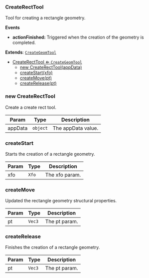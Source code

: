 <a name="CreateRectTool"></a>

### CreateRectTool 
Tool for creating a rectangle geometry.**Events*** **actionFinished:** Triggered when the creation of the geometry is completed.


**Extends**: <code>[CreateGeomTool](api/Tools\CreateTools\CreateGeomTool.md)</code>  

* [CreateRectTool ⇐ <code>CreateGeomTool</code>](#CreateRectTool)
    * [new CreateRectTool(appData)](#new-CreateRectTool)
    * [createStart(xfo)](#createStart)
    * [createMove(pt)](#createMove)
    * [createRelease(pt)](#createRelease)

<a name="new_CreateRectTool_new"></a>

### new CreateRectTool
Create a create rect tool.


| Param | Type | Description |
| --- | --- | --- |
| appData | <code>object</code> | The appData value. |

<a name="CreateRectTool+createStart"></a>

### createStart
Starts the creation of a rectangle geometry.



| Param | Type | Description |
| --- | --- | --- |
| xfo | <code>Xfo</code> | The xfo param. |

<a name="CreateRectTool+createMove"></a>

### createMove
Updated the rectangle geometry structural properties.



| Param | Type | Description |
| --- | --- | --- |
| pt | <code>Vec3</code> | The pt param. |

<a name="CreateRectTool+createRelease"></a>

### createRelease
Finishes the creation of a rectangle geometry.



| Param | Type | Description |
| --- | --- | --- |
| pt | <code>Vec3</code> | The pt param. |

